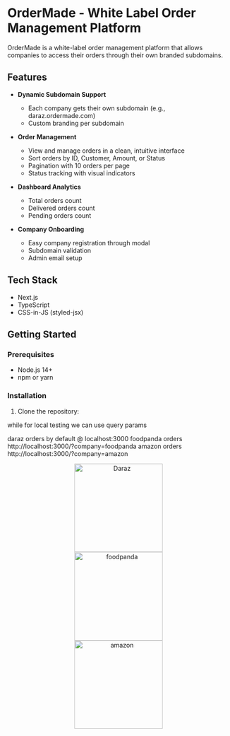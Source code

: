 # OrderMade - White Label Order Management Platform

OrderMade is a white-label order management platform that allows companies to access their orders through their own branded subdomains.

## Features

- **Dynamic Subdomain Support**

  - Each company gets their own subdomain (e.g., daraz.ordermade.com)
  - Custom branding per subdomain

- **Order Management**

  - View and manage orders in a clean, intuitive interface
  - Sort orders by ID, Customer, Amount, or Status
  - Pagination with 10 orders per page
  - Status tracking with visual indicators

- **Dashboard Analytics**

  - Total orders count
  - Delivered orders count
  - Pending orders count

- **Company Onboarding**
  - Easy company registration through modal
  - Subdomain validation
  - Admin email setup

## Tech Stack

- Next.js
- TypeScript
- CSS-in-JS (styled-jsx)

## Getting Started

### Prerequisites

- Node.js 14+
- npm or yarn

### Installation

1. Clone the repository:

while for local testing we can use query params

daraz orders by default @ localhost:3000
foodpanda orders http://localhost:3000/?company=foodpanda
amazon orders http://localhost:3000/?company=amazon

<div align="center">
  <img src="daraz.png" alt="Daraz" width="200"/>
</div>
<div align="center">
  <img src="foodpanda.png" alt="foodpanda" width="200"/>
</div>
<div align="center">
  <img src="amazon.png" alt="amazon" width="200"/>
</div>
